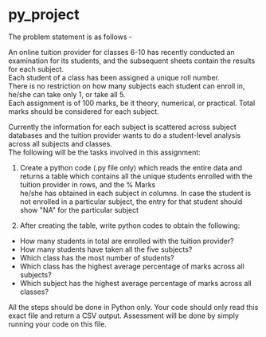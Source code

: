 # py_project
The problem statement is as follows -

An online tuition provider for classes 6-10 has recently conducted an examination for its students, and the subsequent sheets contain the results for each subject.												
Each student of a class has been assigned a unique roll number.												
There is no restriction on how many subjects each student can enroll in, he/she can take only 1, or take all 5.												
Each assignment is of 100 marks, be it theory, numerical, or practical. Total marks should be considered for each subject.												
												
Currently the information for each subject is scattered across subject databases and the tuition provider wants to do a student-level analysis across all subjects and classes.												
The following will be the tasks involved in this assignment:												
												
1. Create a python code (.py file only) which reads the entire data and returns a table which contains all the unique students enrolled with the tuition provider in rows, and the % Marks												
he/she has obtained in each subject in columns. In case the student is not enrolled in a particular subject, the entry for that student should show "NA" for the particular subject												
												
2. After creating the table, write python codes to obtain the following:												
- How many students in total are enrolled with the tuition provider?												
- How many students have taken all the five subjects?												
- Which class has the most number of students?												
- Which class has the highest average percentage of marks across all subjects?												
- Which subject has the highest average percentage of marks across all classes?												
												
All the steps should be done in Python only. Your code should only read this exact file and return a CSV output. Assessment will be done by simply running your code on this file.												
